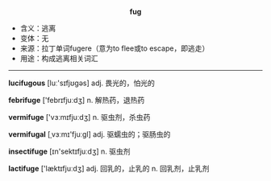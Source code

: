 
**<center>fug</center>**

- <span class="definition">含义：逃离</span>
- <span class="definition">变体：无</span>
- <span class="definition">来源：拉丁单词fugere（意为to flee或to escape，即逃走）</span>
- <span class="definition">用途：构成逃离相关词汇</span>

---

<span class="vocabulary">**lucifugous**</span> [luː'sɪfjʊgəs] adj. 畏光的，怕光的

<span class="vocabulary">**febrifuge**</span> ['febrɪfjuːdʒ] n. 解热药，退热药

<span class="vocabulary">**vermifuge**</span> ['vɜːmɪfjuːdʒ] n. 驱虫剂，杀虫药

<span class="vocabulary">**vermifugal**</span> [ˌvɜːmɪ'fjuːɡl] adj. 驱蠕虫的；驱肠虫的

<span class="vocabulary">**insectifuge**</span> [ɪn'sektɪfjuːdʒ] n. 驱虫剂  

<span class="vocabulary">**lactifuge**</span> ['læktɪfjuːdʒ] adj. 回乳的，止乳的 n. 回乳剂，止乳剂

